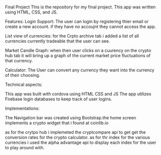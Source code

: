 Final Project
This is the repository for my final project. This app was written using HTML, CSS, and JS.

Features:
Login Support: The user can login by registering thier email or create a new account. if they have no accoujnt they cannot access the app.

List view of currencies: for the Crpto archive tab i added a list of all currencies currently tradeable that the user can see.

Market Candle Graph: when then user clicks on a cuurency on the crypto hub tab it will bring up a graph of the current market price fluctuations of that currency.

Calculator: The User can convert any currency they want into the currency of their choosing.


Technical aspects: 

  This app was built with cordova using HTML CSS and JS
  The app utilizes Firebase login databases to keep track of user logins.
  
  
  Implementations:
  
  The Navigation bar was created using Bootstrap.the home screen implements a crypto widget that i found at coinlib.io 
  
  as for the crytpo hub i implemeted the cryptcompare api to get get the conversion rates for the crypto calculator. as for thr index for the various currencies i used the alpha advantage api to display  each index for the user to play around with.
